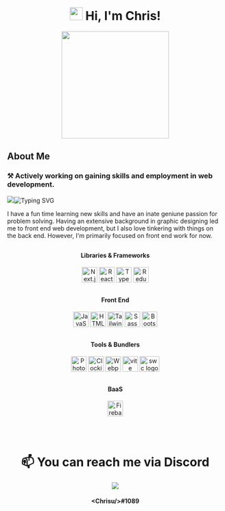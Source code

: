 <h1 align="center"><img src="https://camo.githubusercontent.com/e8e7b06ecf583bc040eb60e44eb5b8e0ecc5421320a92929ce21522dbc34c891/68747470733a2f2f6d656469612e67697068792e636f6d2f6d656469612f6876524a434c467a6361737252346961377a2f67697068792e676966" height="30"> Hi, I'm Chris!</h1>

<p align="center"><img src="https://media2.giphy.com/media/6r7TXx0ZHCs4KC7A7X/200w.gif?cid=6c09b9525joizbc5x1t5n0bfju9hz36o02w52ekclvblb9v3&rid=200w.gif&ct=g" height="250"></p>

##
## About Me



### ⚒️ Actively working on gaining skills and employment in web development.
<img src="https://git.io/typing-svg"><img src="https://readme-typing-svg.demolab.com?font=Fira+Code&pause=1000&width=435&lines=Welcome+to+my+Github!;I'm+currently+working+with%3A;Next.js%2C+React%2C+and+TailwindCSS+%3A)" alt="Typing SVG">
<p>I have a fun time learning new skills and have an inate geniune passion for problem solving. Having an extensive background in graphic designing led me to front end web development, but I also love tinkering with things on the back end. However, I'm primarily focused on front end work for now.</p>

##

<h4 align="center">Libraries & Frameworks</h4>

<p align="center">
<a href="https://nextjs.org"><img src="https://camo.githubusercontent.com/e1e113df83e7731fdb90f6f0ab2eeb155fd1b48c27d99814dcf1c23c0acdc6a2/68747470733a2f2f6173736574732e76657263656c2e636f6d2f696d6167652f75706c6f61642f76313636323133303535392f6e6578746a732f49636f6e5f6461726b5f6261636b67726f756e642e706e67" target="_blank" width="36" height="36" alt="Next.js"></a>
<a href="https://reactjs.org/" target="_blank" rel="noreferrer"><img src="https://raw.githubusercontent.com/danielcranney/readme-generator/main/public/icons/skills/react-colored.svg" width="36" height="36" alt="React" /></a>
<a href="https://www.typescriptlang.org/" target="_blank" rel="noreferrer"><img src="https://raw.githubusercontent.com/danielcranney/readme-generator/main/public/icons/skills/typescript-colored.svg" width="36" height="36" alt="TypeScript" /></a>
<a href="https://redux.js.org/" target="_blank" rel="noreferrer"><img src="https://raw.githubusercontent.com/danielcranney/readme-generator/main/public/icons/skills/redux-colored.svg" width="36" height="36" alt="Redux" /></a>
</p>

##

<h4 align="center">Front End</h4>


<p align="center">
  <a href="https://developer.mozilla.org/en-US/docs/Web/JavaScript" target="_blank" rel="noreferrer"><img src="https://raw.githubusercontent.com/danielcranney/readme-generator/main/public/icons/skills/javascript-colored.svg" width="36" height="36" alt="JavaScript" /></a>
  <a href="https://developer.mozilla.org/en-US/docs/Glossary/HTML5" target="_blank" rel="noreferrer"><img src="https://raw.githubusercontent.com/danielcranney/readme-generator/main/public/icons/skills/html5-colored.svg" width="36" height="36" alt="HTML5" /></a>
  <a href="https://tailwindcss.com/" target="_blank" rel="noreferrer"><img src="https://raw.githubusercontent.com/danielcranney/readme-generator/main/public/icons/skills/tailwindcss-colored.svg" width="36" height="36" alt="TailwindCSS" /></a>
<a href="https://sass-lang.com/" target="_blank" rel="noreferrer"><img src="https://raw.githubusercontent.com/danielcranney/readme-generator/main/public/icons/skills/sass-colored.svg" width="36" height="36" alt="Sass" /></a>
<a href="https://getbootstrap.com/" target="_blank" rel="noreferrer"><img src="https://raw.githubusercontent.com/danielcranney/readme-generator/main/public/icons/skills/bootstrap-colored.svg" width="36" height="36" alt="Bootstrap" /></a>
  
</p>

##

<h4 align="center">Tools & Bundlers</h4>

<p align="center">
<a href="https://www.adobe.com/uk/products/photoshop.html" target="_blank" rel="noreferrer"><img src="https://raw.githubusercontent.com/danielcranney/readme-generator/main/public/icons/skills/photoshop-colored.svg" width="36" height="36" alt="Photoshop" /></a>
  <a href="https://clockify.me" target="_blank" rel="noreferrer"><img src="https://clockify.me/assets/images/brand-assets/clockify-icon.png" width="36" height="36" alt="Clockify" /></a>
  <a href="https://webpack.js.org/" target="_blank" rel="noreferrer"><img src="https://raw.githubusercontent.com/danielcranney/readme-generator/main/public/icons/skills/webpack-colored.svg" width="36" height="36" alt="Webpack" /></a>
<a href="https://vitejs.dev"><img src="https://camo.githubusercontent.com/61e102d7c605ff91efedb9d7e47c1c4a07cef59d3e1da202fd74f4772122ca4e/68747470733a2f2f766974656a732e6465762f6c6f676f2e737667" width="36" height="36" alt="vite logo"></a>
  <a href="https://swc.rs"><img src="https://raw.githubusercontent.com/swc-project/logo/master/swc.png" width="46" height="36" alt="swc logo"></a>
  
</p>

##

<h4 align="center">BaaS</h4>

<p align="center">
<a href="https://firebase.google.com/" target="_blank" rel="noreferrer"><img src="https://raw.githubusercontent.com/danielcranney/readme-generator/main/public/icons/skills/firebase-colored.svg" width="36" height="36" alt="Firebase" /></a>
</p>

<br>
<br>

<h1 align="center">📫 You can reach me via Discord</h1>

<p align="center"><img src="https://discord.c99.nl/widget/theme-4/475236925842653205.png"></p>

<h4 align="center"> &lt;Chrisu/&gt;#1089 </h4>




